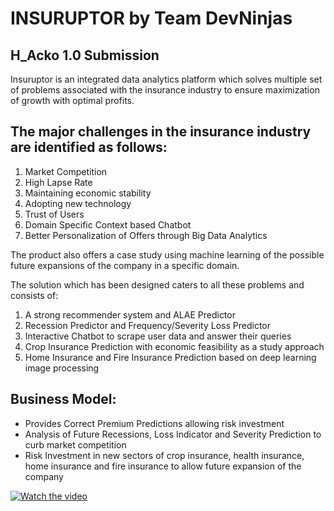 # INSURUPTOR by Team DevNinjas 
## H_Acko 1.0 Submission  
  
Insuruptor is an integrated data analytics platform which solves multiple set of problems associated with the insurance industry to ensure maximization of growth with optimal profits.  
  
## The major challenges in the insurance industry are identified as follows:   
1. Market Competition   
2. High Lapse Rate   
3. Maintaining economic stability   
4. Adopting new technology   
5. Trust of Users   
6. Domain Specific Context based Chatbot  
7. Better Personalization of Offers through Big Data Analytics    
  
The product also offers a case study using machine learning of the possible future expansions of the company in a specific domain.    
  
The solution which has been designed caters to all these problems and consists of:  
1. A strong recommender system and ALAE Predictor  
2. Recession Predictor and Frequency/Severity Loss Predictor  
3. Interactive Chatbot to scrape user data and answer their queries  
4. Crop Insurance Prediction with economic feasibility as a study approach  
5. Home Insurance and Fire Insurance Prediction based on deep learning image processing  
  
## Business Model:  
- Provides Correct Premium Predictions allowing risk investment  
- Analysis of Future Recessions, Loss Indicator and Severity Prediction to curb market competition  
- Risk Investment in new sectors of crop insurance, health insurance, home insurance and fire insurance to allow future expansion of the company  
  
[![Watch the video](http://img.youtube.com/vi/https://youtu.be/t1XMLdzB2bM/maxresdefault.jpg)](https://youtu.be/t1XMLdzB2bM)

